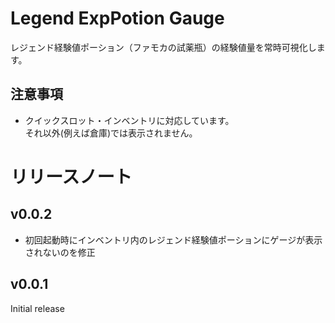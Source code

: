 # Legend ExpPotion Gauge
レジェンド経験値ポーション（ファモカの試薬瓶）の経験値量を常時可視化します。  

## 注意事項
* クイックスロット・インベントリに対応しています。  
それ以外(例えば倉庫)では表示されません。


# リリースノート
## v0.0.2
* 初回起動時にインベントリ内のレジェンド経験値ポーションにゲージが表示されないのを修正
## v0.0.1
Initial release
